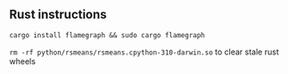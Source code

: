 
## Rust instructions
`cargo install flamegraph && sudo cargo flamegraph`

`rm -rf python/rsmeans/rsmeans.cpython-310-darwin.so` to clear stale rust wheels

